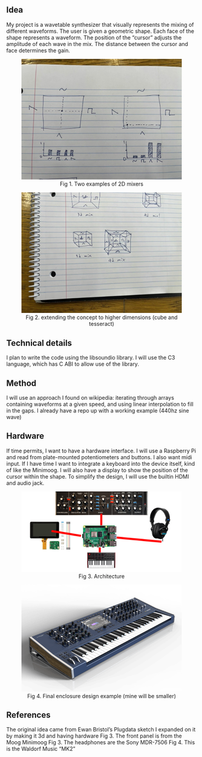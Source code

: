 ## Idea
My project is a wavetable synthesizer that visually represents the mixing of different waveforms.
The user is given a geometric shape. Each face of the shape represents a waveform.
The position of the “cursor” adjusts the amplitude of each wave in the mix.
The distance between the cursor and face determines the gain.

<div align="center">
    <figure>
        <img src="doc/mix.jpeg" alt="2D mixers" width="500">
        <br>
        <figcaption>Fig 1. Two examples of 2D mixers</figcaption>
    </figure>
</div>


<div align="center">
    <figure>
        <img src="doc/dimensions.jpeg" alt="multiple dimensions" width="500">
        <br>
        <figcaption>Fig 2. extending the concept to higher dimensions (cube and tesseract)</figcaption>
    </figure>
</div>

## Technical details
I plan to write the code using the libsoundio library.
I will use the C3 language, which has C ABI to allow use of the library.
## Method
I will use an approach I found on wikipedia: iterating through arrays containing waveforms at a given speed, and using linear interpolation to fill in the gaps.
I already have a repo up with a working example (440hz sine wave)
## Hardware
If time permits, I want to have a hardware interface. 
I will use a Raspberry Pi and read from plate-mounted potentiometers and buttons.
I also want midi input. If I have time I want to integrate a keyboard into the device itself, kind of like the Minimoog.
I will also have a display to show the position of the cursor within the shape.
To simplify the design, I will use the builtin HDMI and audio jack.

<div align="center">
    <figure>
        <img src="doc/arch.png" alt="Architecture" width="500">
        <br>
        <figcaption>Fig 3. Architecture</figcaption>
    </figure>
</div>

<div align="center">
    <figure>
        <img src="doc/mk2.png" alt="Enclosure example" width="500">
        <br>
        <figcaption>Fig 4. Final enclosure design example (mine will be smaller)</figcaption>
    </figure>
</div>

## References
The original idea came from Ewan Bristol’s Plugdata sketch
I expanded on it by making it 3d and having hardware
Fig 3. The front panel is from the Moog Minimoog
Fig 3. The headphones are the Sony MDR-7506
Fig 4. This is the Waldorf Music “MK2”
